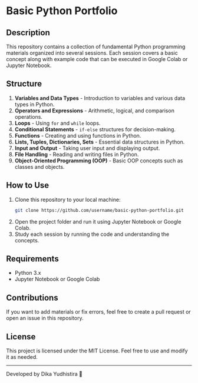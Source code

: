 # Basic Python Portfolio

## Description

This repository contains a collection of fundamental Python programming materials organized into several sessions. Each session covers a basic concept along with example code that can be executed in Google Colab or Jupyter Notebook.

## Structure

1. **Variables and Data Types** - Introduction to variables and various data types in Python.
2. **Operators and Expressions** - Arithmetic, logical, and comparison operations.
3. **Loops** - Using `for` and `while` loops.
4. **Conditional Statements** - `if-else` structures for decision-making.
5. **Functions** - Creating and using functions in Python.
6. **Lists, Tuples, Dictionaries, Sets** - Essential data structures in Python.
7. **Input and Output** - Taking user input and displaying output.
8. **File Handling** - Reading and writing files in Python.
9. **Object-Oriented Programming (OOP)** - Basic OOP concepts such as classes and objects.

## How to Use

1. Clone this repository to your local machine:
   ```bash
   git clone https://github.com/username/basic-python-portfolio.git
   ```
2. Open the project folder and run it using Jupyter Notebook or Google Colab.
3. Study each session by running the code and understanding the concepts.

## Requirements

- Python 3.x
- Jupyter Notebook or Google Colab

## Contributions

If you want to add materials or fix errors, feel free to create a pull request or open an issue in this repository.

## License

This project is licensed under the MIT License. Feel free to use and modify it as needed.

---

Developed by Dika Yudhistira 🚀

